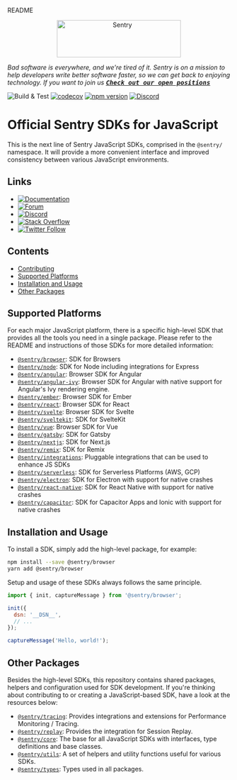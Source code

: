 README
<p align="center">
  <a href="https://sentry.io/?utm_source=github&utm_medium=logo" target="_blank">
    <img src="https://sentry-brand.storage.googleapis.com/sentry-wordmark-dark-280x84.png" alt="Sentry" width="280" height="84">
  </a>
</p>

_Bad software is everywhere, and we're tired of it. Sentry is on a mission to help developers write better software
faster, so we can get back to enjoying technology. If you want to join us
[<kbd>**Check out our open positions**</kbd>](https://sentry.io/careers/)_

![Build & Test](https://github.com/getsentry/sentry-javascript/workflows/Build%20&%20Test/badge.svg)
[![codecov](https://codecov.io/gh/getsentry/sentry-javascript/branch/master/graph/badge.svg)](https://codecov.io/gh/getsentry/sentry-javascript)
[![npm version](https://img.shields.io/npm/v/@sentry/core.svg)](https://www.npmjs.com/package/@sentry/core)
[![Discord](https://img.shields.io/discord/621778831602221064)](https://discord.gg/Ww9hbqr)

# Official Sentry SDKs for JavaScript

This is the next line of Sentry JavaScript SDKs, comprised in the `@sentry/` namespace. It will provide a more
convenient interface and improved consistency between various JavaScript environments.

## Links

- [![Documentation](https://img.shields.io/badge/documentation-sentry.io-green.svg)](https://docs.sentry.io/quickstart/)
- [![Forum](https://img.shields.io/badge/forum-sentry-green.svg)](https://forum.sentry.io/c/sdks)
- [![Discord](https://img.shields.io/discord/621778831602221064)](https://discord.gg/Ww9hbqr)
- [![Stack Overflow](https://img.shields.io/badge/stack%20overflow-sentry-green.svg)](http://stackoverflow.com/questions/tagged/sentry)
- [![Twitter Follow](https://img.shields.io/twitter/follow/getsentry?label=getsentry&style=social)](https://twitter.com/intent/follow?screen_name=getsentry)

## Contents

- [Contributing](https://github.com/getsentry/sentry-javascript/blob/master/CONTRIBUTING.md)
- [Supported Platforms](#supported-platforms)
- [Installation and Usage](#installation-and-usage)
- [Other Packages](#other-packages)

## Supported Platforms

For each major JavaScript platform, there is a specific high-level SDK that provides all the tools you need in a single
package. Please refer to the README and instructions of those SDKs for more detailed information:

- [`@sentry/browser`](https://github.com/getsentry/sentry-javascript/tree/master/packages/browser): SDK for Browsers
- [`@sentry/node`](https://github.com/getsentry/sentry-javascript/tree/master/packages/node): SDK for Node including
  integrations for Express
- [`@sentry/angular`](https://github.com/getsentry/sentry-javascript/tree/master/packages/angular): Browser SDK for Angular
- [`@sentry/angular-ivy`](https://github.com/getsentry/sentry-javascript/tree/master/packages/angular-ivy): Browser SDK for
  Angular with native support for Angular's Ivy rendering engine.
- [`@sentry/ember`](https://github.com/getsentry/sentry-javascript/tree/master/packages/ember): Browser SDK for Ember
- [`@sentry/react`](https://github.com/getsentry/sentry-javascript/tree/master/packages/react): Browser SDK for React
- [`@sentry/svelte`](https://github.com/getsentry/sentry-javascript/tree/master/packages/svelte): Browser SDK for Svelte
- [`@sentry/sveltekit`](https://github.com/getsentry/sentry-javascript/tree/master/packages/sveltekit):  SDK for SvelteKit
- [`@sentry/vue`](https://github.com/getsentry/sentry-javascript/tree/master/packages/vue): Browser SDK for Vue
- [`@sentry/gatsby`](https://github.com/getsentry/sentry-javascript/tree/master/packages/gatsby): SDK for Gatsby
- [`@sentry/nextjs`](https://github.com/getsentry/sentry-javascript/tree/master/packages/nextjs): SDK for Next.js
- [`@sentry/remix`](https://github.com/getsentry/sentry-javascript/tree/master/packages/remix): SDK for Remix
- [`@sentry/integrations`](https://github.com/getsentry/sentry-javascript/tree/master/packages/integrations): Pluggable
  integrations that can be used to enhance JS SDKs
- [`@sentry/serverless`](https://github.com/getsentry/sentry-javascript/tree/master/packages/serverless): SDK for
  Serverless Platforms (AWS, GCP)
- [`@sentry/electron`](https://github.com/getsentry/sentry-electron): SDK for Electron with support for native crashes
- [`@sentry/react-native`](https://github.com/getsentry/sentry-react-native): SDK for React Native with support for
  native crashes
- [`@sentry/capacitor`](https://github.com/getsentry/sentry-capacitor): SDK for Capacitor Apps and Ionic with support
  for native crashes

## Installation and Usage

To install a SDK, simply add the high-level package, for example:

```sh
npm install --save @sentry/browser
yarn add @sentry/browser
```

Setup and usage of these SDKs always follows the same principle.

```javascript
import { init, captureMessage } from '@sentry/browser';

init({
  dsn: '__DSN__',
  // ...
});

captureMessage('Hello, world!');
```

## Other Packages

Besides the high-level SDKs, this repository contains shared packages, helpers and configuration used for SDK
development. If you're thinking about contributing to or creating a JavaScript-based SDK, have a look at the resources
below:

- [`@sentry/tracing`](https://github.com/getsentry/sentry-javascript/tree/master/packages/tracing): Provides
  integrations and extensions for Performance Monitoring / Tracing.
- [`@sentry/replay`](https://github.com/getsentry/sentry-javascript/tree/master/packages/replay): Provides
  the integration for Session Replay.
- [`@sentry/core`](https://github.com/getsentry/sentry-javascript/tree/master/packages/core): The base for all
  JavaScript SDKs with interfaces, type definitions and base classes.
- [`@sentry/utils`](https://github.com/getsentry/sentry-javascript/tree/master/packages/utils): A set of helpers and
  utility functions useful for various SDKs.
- [`@sentry/types`](https://github.com/getsentry/sentry-javascript/tree/master/packages/types): Types used in all
  packages.
